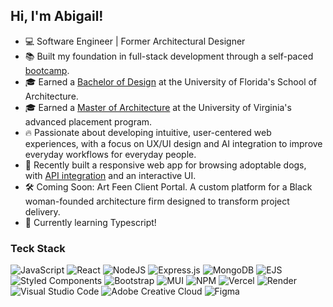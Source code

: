 ## Hi, I'm Abigail!

- 💻 Software Engineer | Former Architectural Designer
- 📚 Built my foundation in full-stack development through a self-paced [bootcamp](https://www.udemy.com/course/the-web-developer-bootcamp/).
- 🎓 Earned a [Bachelor of Design](https://dcp.ufl.edu/architecture/bachelor-of-design/) at the University of Florida's School of Architecture. 
- 🎓 Earned a [Master of Architecture](https://www.arch.virginia.edu/programs/architecture/graduate) at the University of Virginia's advanced placement program.
- 🔥 Passionate about developing intuitive, user-centered web experiences, with a focus on UX/UI design and AI integration to improve everyday workflows for everyday people.
- 🐶 Recently built a responsive web app for browsing adoptable dogs, with [API integration](https://github.com/abigailjulie/Fetch) and an interactive UI.
- 🛠️ Coming Soon: Art Feen Client Portal. A custom platform for a Black woman-founded architecture firm designed to transform project delivery. 
- 🚀 Currently learning Typescript!

### Teck Stack
![JavaScript](https://img.shields.io/badge/javascript-%23323330.svg?style=for-the-badge&logo=javascript&logoColor=%23F7DF1E) ![React](https://img.shields.io/badge/react-%2320232a.svg?style=for-the-badge&logo=react&logoColor=%2361DAFB) ![NodeJS](https://img.shields.io/badge/node.js-6DA55F?style=for-the-badge&logo=node.js&logoColor=white) ![Express.js](https://img.shields.io/badge/express.js-%23404d59.svg?style=for-the-badge&logo=express&logoColor=%2361DAFB) ![MongoDB](https://img.shields.io/badge/MongoDB-%234ea94b.svg?style=for-the-badge&logo=mongodb&logoColor=white) ![EJS](https://img.shields.io/badge/ejs-%23B4CA65.svg?style=for-the-badge&logo=ejs&logoColor=black) ![Styled Components](https://img.shields.io/badge/styled--components-DB7093?style=for-the-badge&logo=styled-components&logoColor=white) ![Bootstrap](https://img.shields.io/badge/bootstrap-%238511FA.svg?style=for-the-badge&logo=bootstrap&logoColor=white) ![MUI](https://img.shields.io/badge/MUI-%230081CB.svg?style=for-the-badge&logo=mui&logoColor=white) ![NPM](https://img.shields.io/badge/NPM-%23CB3837.svg?style=for-the-badge&logo=npm&logoColor=white) ![Vercel](https://img.shields.io/badge/vercel-%23000000.svg?style=for-the-badge&logo=vercel&logoColor=white) ![Render](https://img.shields.io/badge/Render-%46E3B7.svg?style=for-the-badge&logo=render&logoColor=white) ![Visual Studio Code](https://img.shields.io/badge/Visual%20Studio%20Code-0078d7.svg?style=for-the-badge&logo=visual-studio-code&logoColor=white) ![Adobe Creative Cloud](https://img.shields.io/badge/Adobe%20Creative%20Cloud-DA1F26.svg?style=for-the-badge&logo=Adobe%20Creative%20Cloud&logoColor=white) ![Figma](https://img.shields.io/badge/figma-%23F24E1E.svg?style=for-the-badge&logo=figma&logoColor=white)
